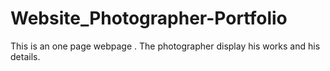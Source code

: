 # Website_Photographer-Portfolio
This is an one page webpage . The photographer display his works and his details.
